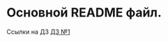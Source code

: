 # Основной README файл.
Ссылки на ДЗ
[ДЗ №1](C:\Users\finch\OneDrive\Документы\git.course\homework_1\readme.md)